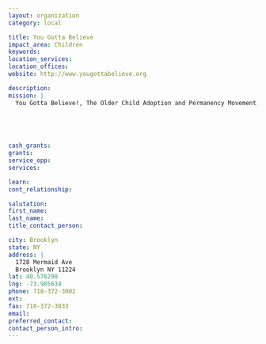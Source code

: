 ```yaml
---
layout: organization
category: local

title: You Gotta Believe
impact_area: Children
keywords: 
location_services: 
location_offices: 
website: http://www.yougottabelieve.org

description: 
mission: |
  You Gotta Believe!, The Older Child Adoption and Permanency Movement, Inc. is an IRS determined 501(c)(3) not-for-profit corporation and was approved by the State of New York to have the authority to both place out and board out children since 1995.  We are a homeless prevention program that seeks to prevent homelessness by finding permanent moral and legal adoptive homes for teens and preteen children in foster care. We offer an on-going learning experience to the general public offering our nine-week Adopting Older Kids And Youth (A-OKAY) parent preparation course four times during the week.	

  

  

cash_grants: 
grants: 
service_opp: 
services: 

learn: 
cont_relationship: 

salutation: 
first_name: 
last_name: 
title_contact_person: 

city: Brooklyn
state: NY
address: |
  1728 Mermaid Ave     
  Brooklyn NY 11224
lat: 40.576298
lng: -73.985634
phone: 718-372-3002
ext: 
fax: 718-372-3033
email: 
preferred_contact: 
contact_person_intro: 
---
```

